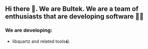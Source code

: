 ## Hi there 👋. We are Bultek. We are a team of enthusiasts that are developing software 🧑‍💻

### We are developing:
* libquartz and related tools🪨
